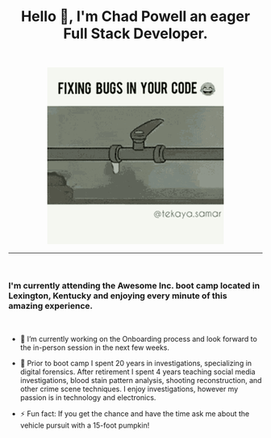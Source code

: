 <h1 align= "center"> Hello 👋,
 I'm <strong>Chad Powell</strong> an eager Full Stack Developer. </h1>
<br>

<p align="center"><img src="img\bug-fix-fixing-bugs-in-your-code.gif" width="350" alt="Fixing bugs animation"/>
</p>
<hr>
<br>

<h3> I'm currently attending the Awesome Inc. boot camp located in Lexington, Kentucky and enjoying every minute of this amazing experience.</h3>
<br>


- 🔭 I’m currently working on the Onboarding process and look forward to the in-person session in the next few weeks.

- 💬 Prior to boot camp I spent 20 years in investigations, specializing in digital forensics. After retirement I spent 4 years teaching social media investigations, blood stain pattern analysis, shooting reconstruction, and other crime scene techniques. I enjoy investigations, however my passion is in technology and electronics.

- ⚡ Fun fact: If you get the chance and have the time ask me about the vehicle pursuit with a 15-foot pumpkin!

